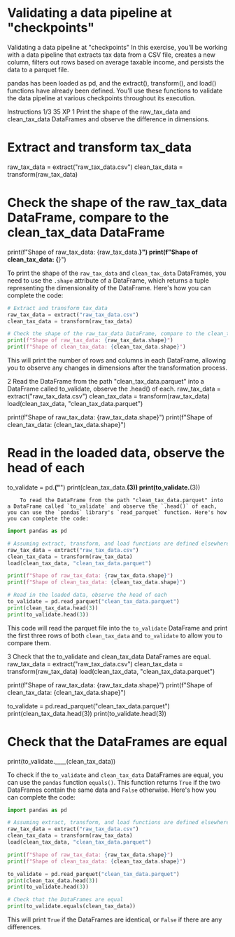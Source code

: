 # Validating a data pipeline at "checkpoints"

Validating a data pipeline at "checkpoints"
In this exercise, you'll be working with a data pipeline that extracts tax data from a CSV file, creates a new column, filters out rows based on average taxable income, and persists the data to a parquet file.

pandas has been loaded as pd, and the extract(), transform(), and load() functions have already been defined. You'll use these functions to validate the data pipeline at various checkpoints throughout its execution.

Instructions 1/3
35 XP
1
Print the shape of the raw_tax_data and clean_tax_data DataFrames and observe the difference in dimensions.
# Extract and transform tax_data
raw_tax_data = extract("raw_tax_data.csv")
clean_tax_data = transform(raw_tax_data)

# Check the shape of the raw_tax_data DataFrame, compare to the clean_tax_data DataFrame
print(f"Shape of raw_tax_data: {raw_tax_data.____}")
print(f"Shape of clean_tax_data: {____}")

To print the shape of the `raw_tax_data` and `clean_tax_data` DataFrames, you need to use the `.shape` attribute of a DataFrame, which returns a tuple representing the dimensionality of the DataFrame. Here's how you can complete the code:

```python
# Extract and transform tax_data
raw_tax_data = extract("raw_tax_data.csv")
clean_tax_data = transform(raw_tax_data)

# Check the shape of the raw_tax_data DataFrame, compare to the clean_tax_data DataFrame
print(f"Shape of raw_tax_data: {raw_tax_data.shape}")
print(f"Shape of clean_tax_data: {clean_tax_data.shape}")
```

This will print the number of rows and columns in each DataFrame, allowing you to observe any changes in dimensions after the transformation process.

2
Read the DataFrame from the path "clean_tax_data.parquet" into a DataFrame called to_validate, observe the .head() of each.
raw_tax_data = extract("raw_tax_data.csv")
clean_tax_data = transform(raw_tax_data)
load(clean_tax_data, "clean_tax_data.parquet")

print(f"Shape of raw_tax_data: {raw_tax_data.shape}")
print(f"Shape of clean_tax_data: {clean_tax_data.shape}")

# Read in the loaded data, observe the head of each
to_validate = pd.____("____")
print(clean_tax_data.____(3))
print(to_validate.____(3))

        To read the DataFrame from the path "clean_tax_data.parquet" into a DataFrame called `to_validate` and observe the `.head()` of each, you can use the `pandas` library's `read_parquet` function. Here's how you can complete the code:

```python
import pandas as pd

# Assuming extract, transform, and load functions are defined elsewhere
raw_tax_data = extract("raw_tax_data.csv")
clean_tax_data = transform(raw_tax_data)
load(clean_tax_data, "clean_tax_data.parquet")

print(f"Shape of raw_tax_data: {raw_tax_data.shape}")
print(f"Shape of clean_tax_data: {clean_tax_data.shape}")

# Read in the loaded data, observe the head of each
to_validate = pd.read_parquet("clean_tax_data.parquet")
print(clean_tax_data.head(3))
print(to_validate.head(3))
```

This code will read the parquet file into the `to_validate` DataFrame and print the first three rows of both `clean_tax_data` and `to_validate` to allow you to compare them.
        

3
Check that the to_validate and clean_tax_data DataFrames are equal.
raw_tax_data = extract("raw_tax_data.csv")
clean_tax_data = transform(raw_tax_data)
load(clean_tax_data, "clean_tax_data.parquet")

print(f"Shape of raw_tax_data: {raw_tax_data.shape}")
print(f"Shape of clean_tax_data: {clean_tax_data.shape}")

to_validate = pd.read_parquet("clean_tax_data.parquet")
print(clean_tax_data.head(3))
print(to_validate.head(3))

# Check that the DataFrames are equal
print(to_validate.____(clean_tax_data))

To check if the `to_validate` and `clean_tax_data` DataFrames are equal, you can use the `pandas` function `equals()`. This function returns `True` if the two DataFrames contain the same data and `False` otherwise. Here's how you can complete the code:

```python
import pandas as pd

# Assuming extract, transform, and load functions are defined elsewhere
raw_tax_data = extract("raw_tax_data.csv")
clean_tax_data = transform(raw_tax_data)
load(clean_tax_data, "clean_tax_data.parquet")

print(f"Shape of raw_tax_data: {raw_tax_data.shape}")
print(f"Shape of clean_tax_data: {clean_tax_data.shape}")

to_validate = pd.read_parquet("clean_tax_data.parquet")
print(clean_tax_data.head(3))
print(to_validate.head(3))

# Check that the DataFrames are equal
print(to_validate.equals(clean_tax_data))
```

This will print `True` if the DataFrames are identical, or `False` if there are any differences.